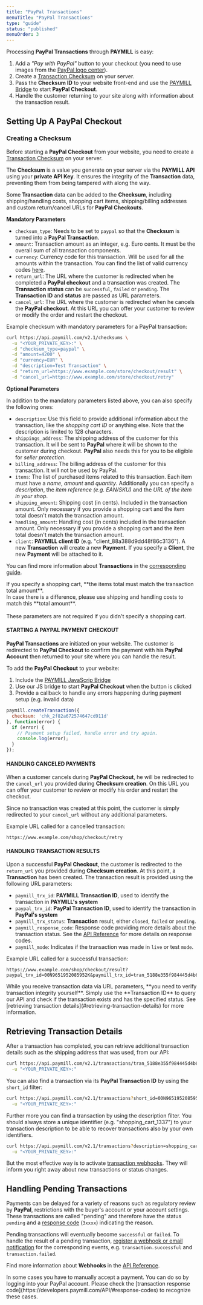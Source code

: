 ```yaml
---
title: "PayPal Transactions"
menuTitle: "PayPal Transactions"
type: "guide"
status: "published"
menuOrder: 3
---
```


Processing **PayPal Transactions** through **PAYMILL** is easy:

1. Add a *"Pay with PayPal"* button to your checkout (you need to use images from the [PayPal logo center](https://www.paypal.com/webapps/mpp/logo-center)).
2. Create a [Transaction Checksum](#creating-a-checksum) on your server.
3. Pass the **Checksum ID** to your website front-end and use the [PAYMILL Bridge](https://developers.paymill.com/guides/reference/bridge) to start **PayPal Checkout**.
4. Handle the customer returning to your site along with information about the transaction result.

## Setting Up A PayPal Checkout

### Creating a Checksum

Before starting a **PayPal Checkout** from your website, you need to create a [Transaction Checksum](https://developers.paymill.com/API/#checksums) on your server.

The **Checksum** is a value you generate on your server via the **PAYMILL API** using your **private API Key**. It ensures the integrity of the **Transaction** data, preventing them from being tampered with along the way.

Some **Transaction** data can be added to the **Checksum**, including shipping/handling costs, shopping cart items, shipping/billing addresses and custom return/cancel URLs for **PayPal Checkouts**.

**Mandatory Parameters**

- `checksum_type`: Needs to be set to `paypal` so that the **Checksum** is turned into a **PayPal Transaction**.
- `amount`: Transaction amount as an integer, e.g. Euro cents. It must be the overall sum of all transaction components.
- `currency`: Currency code for this transaction. Will be used for all the amounts within the transaction. You can find the list of valid currency codes [here](https://wikipedia.org/wiki/ISO_4217).
- `return_url`: The URL where the customer is redirected when he completed a **PayPal checkout** and a transaction was created. The **Transaction status** can be `successful`, `failed` or `pending`. The **Transaction ID** and **status** are passed as URL parameters.
- `cancel_url`: The URL where the customer is redirected when he cancels the **PayPal checkout**. At this URL you can offer your customer to review or modify the order and restart the checkout.

Example checksum with mandatory parameters for a PayPal transaction:

```bash
curl https://api.paymill.com/v2.1/checksums \
  -u "<YOUR_PRIVATE_KEY>:" \
  -d "checksum_type=paypal" \
  -d "amount=4200" \
  -d "currency=EUR" \
  -d "description=Test Transaction" \
  -d "return_url=https://www.example.com/store/checkout/result" \
  -d "cancel_url=https://www.example.com/store/checkout/retry"
```

**Optional Parameters**

In addition to the mandatory parameters listed above, you can also specify the following ones:

- `description`: Use this field to provide additional information about the transaction, like the *shopping cart ID* or anything else. Note that the description is limited to 128 characters.
- `shippings_address`: The shipping address of the customer for this transaction. It will be sent to **PayPal** where it will be shown to the customer during checkout. **PayPal** also needs this for you to be eligible for *seller protection*.
- `billing_address`: The billing address of the customer for this transaction. It will not be used by PayPal.
- `items`: The list of purchased items related to this transaction. Each item must have a *name*, *amount* and *quantity*. Additionally you can specify a *description*, the *item reference (e.g. EAN/SKU)* and the *URL of the item in your shop*.
- `shipping_amount`: Shipping cost (in cents). Included in the transaction amount. Only necessary if you provide a shopping cart and the item total doesn't match the transaction amount.
- `handling_amount`: Handling cost (in cents) included in the transaction amount. Only necessary if you provide a shopping cart and the item total doesn't match the transaction amount.
- `client`: **PAYMILL client ID** (e.g. "client_88a388d9dd48f86c3136"). A new **Transaction** will create a new **Payment**. If you specify a **Client**, the new **Payment** will be attached to it.

You can find more information about **Transactions** in the [corresponding guide](/guides/reference/transactions.html).


<p class="important">
If you specify a shopping cart, **the items total must match the transaction total amount**.
<br>
In case there is a difference, please use shipping and handling costs to match this **total amount**.
<br><br>
These parameters are not required if you didn't specify a shopping cart.
</p>


#### STARTING A PAYPAL PAYMENT CHECKOUT

**PayPal Transactions** are initiated on your website. The customer is redirected to **PayPal Checkout** to confirm the payment with his **PayPal Account** then returned to your site where you can handle the result.

To add the **PayPal Checkout** to your website:

1. Include the [PAYMILL JavaScrip Bridge](https://developers.paymill.com/guides/reference/bridge)
2. Use our JS bridge to start **PayPal Checkout** when the button is clicked
3. Provide a callback to handle any errors happening during payment setup (e.g. invalid data)

```javascript
paymill.createTransaction({
  checksum: 'chk_2f82a672574647cd911d'
}, function(error) {
  if (error) {
    // Payment setup failed, handle error and try again.
    console.log(error);
  }
});
```

#### HANDLING CANCELED PAYMENTS

When a customer cancels during **PayPal Checkout**, he will be redirected to the `cancel_url` you provided during **Checksum creation**. On this URL you can offer your customer to review or modify his order and restart the checkout.

Since no transaction was created at this point, the customer is simply redirected to your `cancel_url` without any additional parameters.

Example URL called for a cancelled transaction:

```http
https://www.example.com/shop/checkout/retry
```

#### HANDLING TRANSACTION RESULTS

Upon a successful **PayPal Checkout**, the customer is redirected to the `return_url` you provided during **Checksum creation**. At this point, a **Transaction** has been created. The transaction result is provided using the following URL parameters:

- `paymill_trx_id`: **PAYMILL Transaction ID**, used to identify the transaction in **PAYMILL's system**
- `paypal_trx_id`: **PayPal Transaction ID**, used to identify the transaction in **PayPal's system**
- `paymill_trx_status`: **Transaction** result, either `closed`, `failed` or `pending`.
- `paymill_response_code`: Response code providing more details about the transaction status. See the [API Reference](https://developers.paymill.com/API/#response-codes) for more details on response codes.
- `paymill_mode`: Indicates if the transaction was made in `live` or test `mode`.

Example URL called for a successful transaction:

```http
https://www.example.com/shop/checkout/result?paypal_trx_id=00N9651952085952K&paymill_trx_id=tran_5188e355f984445d4b66a45c43fa&paymill_trx_status=closed&paymill_response_code=20000&paymill_mode=test
```

<p class="important">
While you receive transaction data via URL parameters, **you need to verify transaction integrity yourself**. Simply use the **Transaction ID** to query our API and check if the transaction exists and has the specified status. See [retrieving transaction details](#retrieving-transaction-details) for more information.
</p>


## Retrieving Transaction Details

After a transaction has completed, you can retrieve additional transaction details such as the shipping address that was used, from our API:

```bash
curl https://api.paymill.com/v2.1/transactions/tran_5188e355f984445d4b66a45c43fa \
  -u "<YOUR_PRIVATE_KEY>:"
```

You can also find a transaction via its **PayPal Transaction ID** by using the `short_id` filter:

```bash
curl https://api.paymill.com/v2.1/transactions?short_id=00N9651952085952K \
  -u "<YOUR_PRIVATE_KEY>:"
```

Further more you can find a transaction by using the description filter. You should always store a unique identifier (e.g. "shopping_cart_1337") to your transaction description to be able to recover transactions also by your own identifiers.

```bash
curl https://api.paymill.com/v2.1/transactions?description=shopping_cart_1337 \
  -u "<YOUR_PRIVATE_KEY>:"
```

But the most effective way is to activate [transaction webhooks](https://developers.paymill.com/API/#webhooks). They will inform you right away about new transactions or status changes.

## Handling Pending Transactions

Payments can be delayed for a variety of reasons such as regulatory review by **PayPal**, restrictions with the buyer's account or your account settings. These transactions are called "pending" and therefore have the status `pending` and a [response code](https://developers.paymill.com/API/#response-codes) (`3xxxx`) indicating the reason.

Pending transactions will eventually become `successful` or `failed`. To handle the result of a pending transaction, [register a webhook or email notification](https://developers.paymill.com/API/#webhooks) for the corresponding events, e.g. `transaction.successful` and `transaction.failed`.

Find more information about **Webhooks** in the [API Reference](https://developers.paymill.com/API/#webhooks).

<p class="info">
In some cases you have to manually accept a payment. You can do so by logging into your PayPal account. Please check the [transaction response code](https://developers.paymill.com/API/#response-codes) to recognize these cases.
</p>
